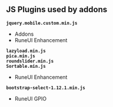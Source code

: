 JS Plugins used by addons
---

**`jquery.mobile.custom.min.js`**
- Addons
- RuneUI Enhancement

**`lazyload.min.js`**  
**`pica.min.js`**  
**`roundslider.min.js`**  
**`Sortable.min.js`**  
- RuneUI Enhancement

**`bootstrap-select-1.12.1.min.js`**
- RuneUI GPIO
